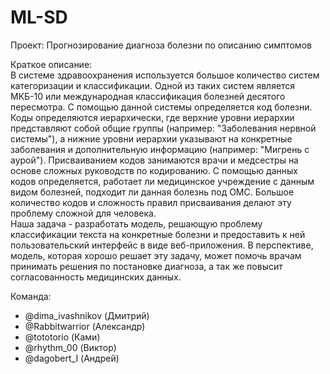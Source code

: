 # ML-SD

Проект: Прогнозирование диагноза болезни по описанию симптомов  

Краткое описание:  
В системе здравоохранения используется большое количество
систем категоризации и классификации. Одной из таких систем является МКБ-10 или международная классификация болезней десятого пересмотра. С помощью данной системы определяется код болезни. Коды определяются иерархически, где верхние уровни иерархии представляют собой общие группы (например: "Заболевания нервной системы"), а нижние уровни иерархии указывают на конкретные заболевания и дополнительную информацию (например: "Мигрень с аурой"). Присваиванием кодов занимаются врачи и медсестры на основе сложных руководств по кодированию. С помощью данных кодов определяется, работает ли медицинское учреждение с данным видом болезней, подходит ли данная болезнь под ОМС. Большое количество кодов и сложность правил присваивания делают эту проблему сложной для человека.  
Наша задача - разработать модель, решающую проблему классификации текста на конкретные болезни и предоставить к ней пользовательский интерфейс в виде веб-приложения. В перспективе, модель, которая хорошо решает эту задачу, может помочь врачам принимать решения по постановке диагноза, а так же повысит согласованность медицинских данных. 

Команда: 
 - @dima_ivashnikov (Дмитрий)
 - @Rabbitwarrior (Александр)
 - @tototorio (Ками)
 - @rhythm_00 (Виктор)
 - @dagobert_I (Андрей)
